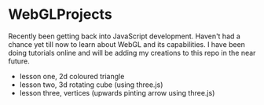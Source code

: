 # WebGLProjects

Recently been getting back into JavaScript development. Haven't had a chance yet till now to learn about WebGL and its capabilities. I have been doing tutorials online and will be adding my creations to this repo in the near future.

- lesson one, 2d coloured triangle
- lesson two, 3d rotating cube (using three.js)
- lesson three, vertices (upwards pinting arrow using three.js)
